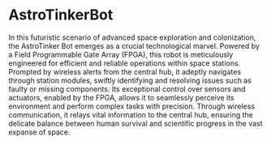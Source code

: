# AstroTinkerBot

In this futuristic scenario of advanced space exploration and colonization, the AstroTinker Bot emerges as a crucial technological marvel. Powered by a Field Programmable Gate Array (FPGA), this robot is meticulously engineered for efficient and reliable operations within space stations. Prompted by wireless alerts from the central hub, it adeptly navigates through station modules, swiftly identifying and resolving issues such as faulty or missing components. Its exceptional control over sensors and actuators, enabled by the FPGA, allows it to seamlessly perceive its environment and perform complex tasks with precision. Through wireless communication, it relays vital information to the central hub, ensuring the delicate balance between human survival and scientific progress in the vast expanse of space.
